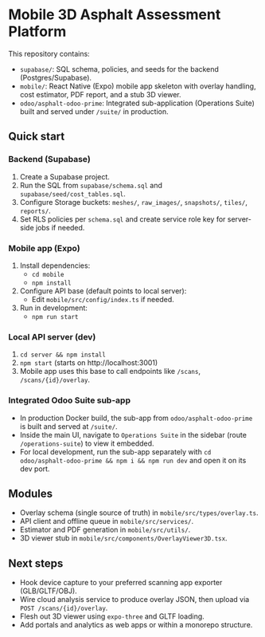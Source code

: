 # Mobile 3D Asphalt Assessment Platform

This repository contains:

- `supabase/`: SQL schema, policies, and seeds for the backend (Postgres/Supabase).
- `mobile/`: React Native (Expo) mobile app skeleton with overlay handling, cost estimator, PDF report, and a stub 3D viewer.
- `odoo/asphalt-odoo-prime`: Integrated sub-application (Operations Suite) built and served under `/suite/` in production.

## Quick start

### Backend (Supabase)
1. Create a Supabase project.
2. Run the SQL from `supabase/schema.sql` and `supabase/seed/cost_tables.sql`.
3. Configure Storage buckets: `meshes/`, `raw_images/`, `snapshots/`, `tiles/`, `reports/`.
4. Set RLS policies per `schema.sql` and create service role key for server-side jobs if needed.

### Mobile app (Expo)
1. Install dependencies:
   - `cd mobile`
   - `npm install`
2. Configure API base (default points to local server):
   - Edit `mobile/src/config/index.ts` if needed.
3. Run in development:
   - `npm run start`

### Local API server (dev)
1. `cd server && npm install`
2. `npm start` (starts on http://localhost:3001)
3. Mobile app uses this base to call endpoints like `/scans`, `/scans/{id}/overlay`.

### Integrated Odoo Suite sub-app
- In production Docker build, the sub-app from `odoo/asphalt-odoo-prime` is built and served at `/suite/`.
- Inside the main UI, navigate to `Operations Suite` in the sidebar (route `/operations-suite`) to view it embedded.
- For local development, run the sub-app separately with `cd odoo/asphalt-odoo-prime && npm i && npm run dev` and open it on its dev port.

## Modules
- Overlay schema (single source of truth) in `mobile/src/types/overlay.ts`.
- API client and offline queue in `mobile/src/services/`.
- Estimator and PDF generation in `mobile/src/utils/`.
- 3D viewer stub in `mobile/src/components/OverlayViewer3D.tsx`.

## Next steps
- Hook device capture to your preferred scanning app exporter (GLB/GLTF/OBJ).
- Wire cloud analysis service to produce overlay JSON, then upload via `POST /scans/{id}/overlay`.
- Flesh out 3D viewer using `expo-three` and GLTF loading.
- Add portals and analytics as web apps or within a monorepo structure.
